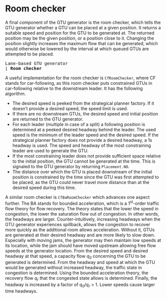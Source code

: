 # Room checker

A final component of the GTU generator is the room checker, which tells the GTU generator whether a GTU can be placed at a given position. It returns a suitable speed and position for the GTU to be generated at. The returned position may be the given position, or a position close to it. Changing the position slightly increases the maximum flow that can be generated, which would otherwise be lowered by the interval at which queued GTUs are attempted to be placed.

<pre>
Lane-based GTU generator
&lfloor; <b>Room checker</b>
</pre>

A useful implementation for the room checker is `CfRoomChecker`, where CF stands for car-following, as this room checker puts constrained GTUs in car-following relative to the downstream leader. It has the following algorithm.

* The desired speed is peeked from the strategical planner factory. If it doesn’t provide a desired speed, the speed limit is used.
* If there are no downstream GTUs, the desired speed and initial position are returned to the GTU generator.
* For each leader (multiple in case of a split) a following position is determined at a peeked desired headway behind the leader. The used speed is the minimum of the leader speed and the desired speed. If the strategical planner factory does not provide a desired headway, a 1s headway is used. The speed and headway of the most constraining leader are used to generate the GTU.
* If the most constraining leader does not provide sufficient space relative to the initial position, the GTU cannot be generated at the time. This is signaled to the GTU generator by returning `Placement.NO`.
* The distance over which the GTU is placed downstream of the initial position is constrained by the time since the GTU was first attempted to be placed, as the GTU could never travel more distance than at the desired speed during this time.

A similar room checker is `CfBaRoomChecker` which advances one aspect further. The BA stands for bounded acceleration, which is a 1<sup>st</sup>-order traffic flow theory for flow recovery. The theory states that the lower the speed in congestion, the lower the saturation flow out of congestion. In other words, the headways are larger. Counter-intuitively, increasing headways when the GTU generator experiences spillback, allows the congestion to recover more quickly as the additional room allows acceleration. Without it, GTUs are generated at their desired headway and are more likely to slow down. Especially with moving jams, the generator may then maintain low speeds at its location, while the jam should have moved upstream allowing free flow speeds at the generator location. From the desired speed and desired headway at that speed, a capacity flow <i>q<sub>0</sub></i> concerning the GTU to be generated is determined. From the headway and speed at which the GTU would be generated without increased headway, the traffic state in congestion is determined. Using the bounded acceleration theory, the recovery flow <i>q<sub>r</sub></i> that the congested state allows is determined. Finally, the headway is increased by a factor of <i>q<sub>0</sub></i>/<i>q<sub>r</sub></i>&nbsp;&gt;&nbsp;1. Lower speeds cause larger time headways.
